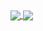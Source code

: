 <a href="https://github.com/anuraghazra/github-readme-stats">
  <img align="center" src="https://github-readme-stats.vercel.app/api?username=mohammad-mo&count_private=true&show_icons=true&include_all_commits=true&hide_border=true&hide_title=true&theme=material-palenight" />
</a>
<a href="https://github.com/anuraghazra/github-readme-stats">
  <img align="center" src="https://github-readme-stats.vercel.app/api/top-langs/?username=mohammad-mo&langs_count=3&hide_title=true&hide_border=true&theme=material-palenight" />
</a>
